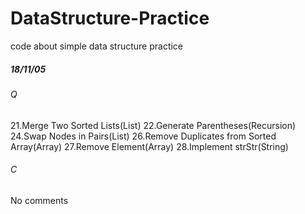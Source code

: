 # DataStructure-Practice
code about simple data structure practice


##### 18/11/05
###### Q
21.Merge Two Sorted Lists(List)  22.Generate Parentheses(Recursion)  24.Swap Nodes in Pairs(List)  26.Remove Duplicates from Sorted Array(Array)  27.Remove Element(Array)  28.Implement strStr(String) 
###### C
No comments
